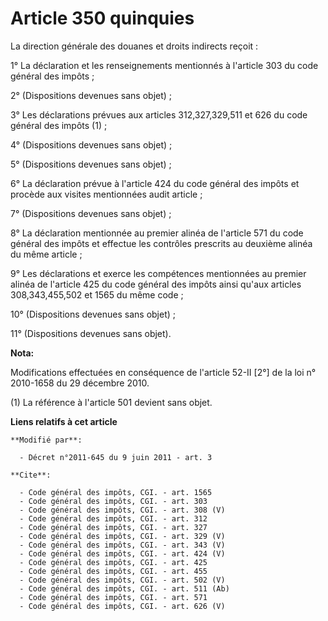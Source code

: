 # Article 350 quinquies

La direction générale des douanes et droits indirects reçoit : 

1° La déclaration et les renseignements mentionnés à l'article 303 du code général des impôts ; 

2° (Dispositions devenues sans objet) ; 

3° Les déclarations prévues aux articles 312,327,329,511 et 626 du code général des impôts (1) ; 

4° (Dispositions devenues sans objet) ; 

5° (Dispositions devenues sans objet) ; 

6° La déclaration prévue à l'article 424 du code général des impôts et procède aux visites mentionnées audit article ; 

7° (Dispositions devenues sans objet) ; 

8° La déclaration mentionnée au premier alinéa de l'article 571 du code général des impôts et effectue les contrôles
prescrits au deuxième alinéa du même article ; 

9° Les déclarations et exerce les compétences mentionnées au premier alinéa de l'article 425 du code général des impôts ainsi
qu'aux articles 308,343,455,502 et 1565 du même code ; 

10° (Dispositions devenues sans objet) ; 

11° (Dispositions devenues sans objet).

**Nota:**

Modifications effectuées en conséquence de l'article 52-II [2°] de la loi n° 2010-1658 du 29 décembre 2010.

(1) La référence à l'article 501 devient sans objet.

**Liens relatifs à cet article**

	**Modifié par**:

	  - Décret n°2011-645 du 9 juin 2011 - art. 3

	**Cite**:

	  - Code général des impôts, CGI. - art. 1565
	  - Code général des impôts, CGI. - art. 303
	  - Code général des impôts, CGI. - art. 308 (V)
	  - Code général des impôts, CGI. - art. 312
	  - Code général des impôts, CGI. - art. 327
	  - Code général des impôts, CGI. - art. 329 (V)
	  - Code général des impôts, CGI. - art. 343 (V)
	  - Code général des impôts, CGI. - art. 424 (V)
	  - Code général des impôts, CGI. - art. 425
	  - Code général des impôts, CGI. - art. 455
	  - Code général des impôts, CGI. - art. 502 (V)
	  - Code général des impôts, CGI. - art. 511 (Ab)
	  - Code général des impôts, CGI. - art. 571
	  - Code général des impôts, CGI. - art. 626 (V)

